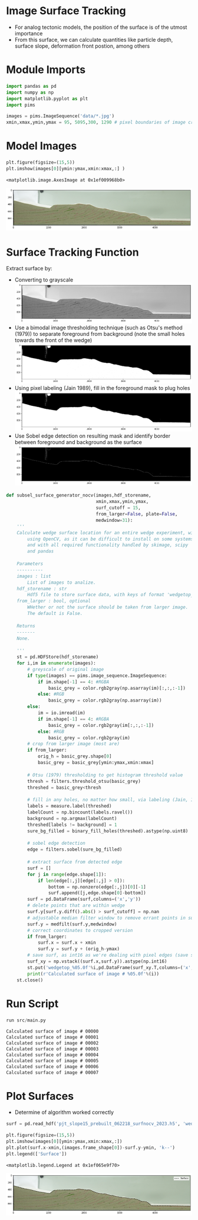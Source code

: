 # Image Surface Tracking
- For analog tectonic models, the position of the surface is of the utmost importance
- From this surface, we can calculate quantities like particle depth, surface slope, deformation front postion, among others

# Module Imports 


```python
import pandas as pd
import numpy as np
import matplotlib.pyplot as plt
import pims
```


```python
images = pims.ImageSequence('data/*.jpg')
xmin,xmax,ymin,ymax = 95, 5095,300, 1290 # pixel boundaries of image crop
```

# Model Images


```python
plt.figure(figsize=(15,5))
plt.imshow(images[0][ymin:ymax,xmin:xmax,:] )
```




    <matplotlib.image.AxesImage at 0x1ef009968b0>




    
![png](output_5_11.png)
    


# Surface Tracking Function
Extract surface by:
- Converting to grayscale
![alt text](figs/grey.png)
- Use a bimodal image thresholding technique (such as Otsu's method (1979)) to separate foreground from background (note the small holes towards the front of the wedge)
![alt text](figs/threshed.png)
- Using pixel labeling (Jain 1989), fill in the foreground mask to plug holes
![alt text](figs/threshed_filled.png)
- Use Sobel edge detection on resulting mask and identify border between foreground and background as the surface
![alt text](figs/edge.png)


```python
def subsel_surface_generator_nocv(images,hdf_storename,
                                  xmin,xmax,ymin,ymax,
                                  surf_cutoff = 15,
                                  from_larger=False, plate=False, 
                                  medwindow=31):
    '''
    Calculate wedge surface location for an entire wedge experiment, without 
        using OpenCV, as it can be difficult to install on some systems,
        and with all required functionality handled by skimage, scipy 
        and pandas

    Parameters
    ----------
    images : list
        List of images to analize.
    hdf_storename : str
        Hdf5 file to store surface data, with keys of format 'wedgetop_*****.
    from_larger : bool, optional
        WHether or not the surface should be taken from larger image. 
        The default is False.

    Returns
    -------
    None.

    '''
    st = pd.HDFStore(hdf_storename)
    for i,im in enumerate(images):
        # greyscale of original image
        if type(images) == pims.image_sequence.ImageSequence:
            if im.shape[-1] == 4: #RGBA
                basic_grey = color.rgb2gray(np.asarray(im)[:,:,:-1])
            else: #RGB
                basic_grey = color.rgb2gray(np.asarray(im))
        else:
            im = io.imread(im)
            if im.shape[-1] == 4: #RGBA
                basic_grey = color.rgb2gray(im[:,:,:-1])
            else: #RGB
                basic_grey = color.rgb2gray(im)
        # crop from larger image (most are)
        if from_larger:
            orig_h = basic_grey.shape[0]
            basic_grey = basic_grey[ymin:ymax,xmin:xmax]  
        
        # Otsu (1979) thresholding to get histogram threshold value
        thresh = filters.threshold_otsu(basic_grey)
        threshed = basic_grey<thresh
        
        # fill in any holes, no matter how small, via labeling (Jain, 1989)
        labels = measure.label(threshed)
        labelCount = np.bincount(labels.ravel())
        background = np.argmax(labelCount)
        threshed[labels != background] = 1
        sure_bg_filled = binary_fill_holes(threshed).astype(np.uint8)
            
        # sobel edge detection 
        edge = filters.sobel(sure_bg_filled)
        
        # extract surface from detected edge
        surf = []
        for j in range(edge.shape[1]):
            if len(edge[:,j][edge[:,j] > 0]):
                bottom = np.nonzero(edge[:,j])[0][-1]
                surf.append([j,edge.shape[0]-bottom])
        surf = pd.DataFrame(surf,columns=('x','y'))
        # delete points that are within wedge
        surf.y[surf.y.diff().abs() > surf_cutoff] = np.nan
        # adjustable median filter window to remove errant points in surface
        surf.y = medfilt(surf.y,medwindow)
        # correct coordinates to cropped version
        if from_larger:
            surf.x = surf.x + xmin
            surf.y = surf.y + (orig_h-ymax)
        # save surf, as int16 as we're dealing with pixel edges (save space)
        surf_xy = np.vstack((surf.x,surf.y)).astype(np.int16)
        st.put('wedgetop_%05.0f'%i,pd.DataFrame(surf_xy.T,columns=('x','y')))
        print(r'Calculated surface of image # %05.0f'%(i))
    st.close()
```

# Run Script


```python
run src/main.py
```

    Calculated surface of image # 00000
    Calculated surface of image # 00001
    Calculated surface of image # 00002
    Calculated surface of image # 00003
    Calculated surface of image # 00004
    Calculated surface of image # 00005
    Calculated surface of image # 00006
    Calculated surface of image # 00007


# Plot Surfaces
- Determine of algorithm worked correctly


```python
surf = pd.read_hdf('pjt_slope15_prebuilt_062218_surfnocv_2023.h5', 'wedgetop_00001')
```


```python
plt.figure(figsize=(15,5))
plt.imshow(images[0][ymin:ymax,xmin:xmax,:])
plt.plot(surf.x-xmin,(images.frame_shape[0])-surf.y-ymin, 'k--')
plt.legend(['Surface'])
```




    <matplotlib.legend.Legend at 0x1ef065e9f70>




    
![png](output_12_11.png)
    


